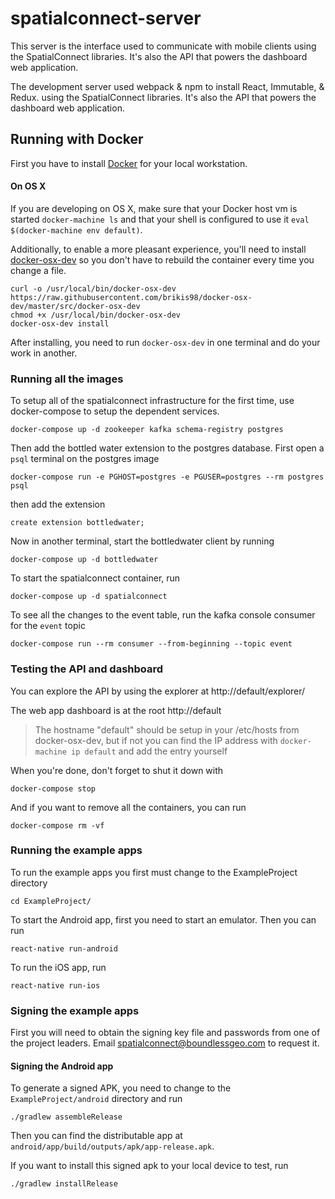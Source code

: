 # spatialconnect-server

This server is the interface used to communicate with mobile clients
using the SpatialConnect libraries.  It's also the API that powers the
dashboard web application.

The development server used webpack & npm to install React, Immutable, & Redux.
using the SpatialConnect libraries.  It's also the API that powers the
dashboard web application.

## Running with Docker

First you have to install [Docker](https://docs.docker.com/engine/installation/) for your local workstation.

#### On OS X

If you are developing on OS X, make sure that your Docker host vm is started `docker-machine ls` and that your shell is configured to use it `eval $(docker-machine env default)`.

Additionally, to enable a more pleasant experience, you'll need to install [docker-osx-dev](https://github.com/brikis98/docker-osx-dev) so you don't have to rebuild the container every time you change a file.

```
curl -o /usr/local/bin/docker-osx-dev https://raw.githubusercontent.com/brikis98/docker-osx-dev/master/src/docker-osx-dev
chmod +x /usr/local/bin/docker-osx-dev
docker-osx-dev install
```

After installing, you need to run `docker-osx-dev` in one terminal and do your work in another.


### Running all the images

To setup all of the spatialconnect infrastructure for the first time, use docker-compose to
setup the dependent services.

```
docker-compose up -d zookeeper kafka schema-registry postgres
```

Then add the bottled water extension to the postgres database.  First
open a `psql` terminal on the postgres image

```
docker-compose run -e PGHOST=postgres -e PGUSER=postgres --rm postgres psql
```

then add the extension

```
create extension bottledwater;
```

Now in another terminal, start the bottledwater client by running

```
docker-compose up -d bottledwater
```


To start the spatialconnect container, run

```
docker-compose up -d spatialconnect
```

To see all the changes to the event table, run the kafka console consumer for the `event` topic

```
docker-compose run --rm consumer --from-beginning --topic event
```

### Testing the API and dashboard

You can explore the API by using the explorer at http://default/explorer/

The web app dashboard is at the root http://default

> The hostname "default" should be setup in your /etc/hosts from docker-osx-dev,
> but if not you can find the IP address with `docker-machine ip default` and
> add the entry yourself


When you're done, don't forget to shut it down with

```
docker-compose stop
```

And if you want to remove all the containers, you can run

```
docker-compose rm -vf
```


### Running the example apps
To run the example apps you first must change to the ExampleProject
directory

```
cd ExampleProject/
```

To start the Android app, first you need to start an emulator.  Then you
can run

```
react-native run-android
```

To run the iOS app, run

```
react-native run-ios
```

### Signing the example apps

First you will need to obtain the signing key file and passwords from one of the project
leaders.  Email spatialconnect@boundlessgeo.com to request it.

#### Signing the Android app

To generate a signed APK, you need to change to the
`ExampleProject/android` directory and run

```
./gradlew assembleRelease
```

Then you can find the distributable app at
`android/app/build/outputs/apk/app-release.apk`.

If you want to install this signed apk to your local device to test, run

```
./gradlew installRelease
```
